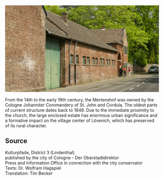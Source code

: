 ![Mertenshof](./images/05315000-b03-t01/p1.9.jpg)

From the 14th to the early 19th century, the Mertenshof was owned by the Cologne Johanniter Commandery of St. John and Cordula. The oldest parts of current structure dates back to 1848. Due to the immediate proximity to the church, the large enclosed estate has enormous urban significance and a formative impact on the village center of Lövenich, which has preserved of its rural character.

## Source

Kulturpfade, District 3 (Lindenthal)  
published by the city of Cologne - Der Oberstadtdirektor  
Press and Information Office in connection with the city conservator  
Texts: Dr. Wolfram Hagspiel  
Translation: Tim Becker